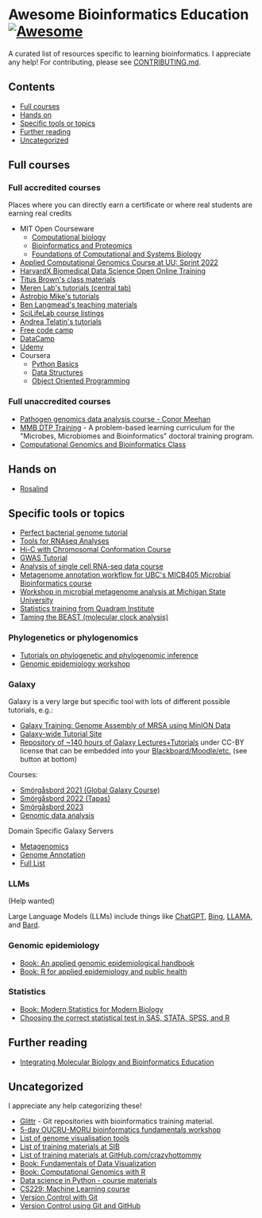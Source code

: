 <!--lint disable awesome-git-repo-age-->
# Awesome Bioinformatics Education [![Awesome](https://awesome.re/badge.svg)](https://awesome.re)

A curated list of resources specific to learning bioinformatics.
I appreciate any help! For contributing, please see [CONTRIBUTING.md](CONTRIBUTING.md).

## Contents

* [Full courses](#full-courses)
* [Hands on](#hands-on)
* [Specific tools or topics](#specific-tools-or-topics)
* [Further reading](#further-reading)
* [Uncategorized](#uncategorized)

## Full courses

### Full accredited courses

Places where you can directly earn a certificate or where real students are earning real credits

* MIT Open Courseware
  * [Computational biology](https://ocw.mit.edu/courses/6-047-computational-biology-fall-2015/)
  * [Bioinformatics and Proteomics](https://ocw.mit.edu/courses/6-092-bioinformatics-and-proteomics-january-iap-2005/)
  * [Foundations of Computational and Systems Biology](https://ocw.mit.edu/courses/7-91j-foundations-of-computational-and-systems-biology-spring-2014/)
* [Applied Computational Genomics Course at UU: Sprint 2022](https://github.com/quinlan-lab/applied-computational-genomics)
* [HarvardX Biomedical Data Science Open Online Training](https://rafalab.github.io/pages/harvardx.html)
* [Titus Brown's class materials](https://github.com/ngs-docs)
* [Meren Lab's tutorials (central tab)](https://merenlab.org/2015/07/20/analyzing-variability/ )
* [Astrobio Mike's tutorials](https://astrobiomike.github.io/all_tutorials/)
* [Ben Langmead's teaching materials](http://www.langmead-lab.org/teaching-materials/)
* [SciLifeLab course listings](https://scilifelab.github.io/courses/)
* [Andrea Telatin's tutorials](https://telatin.github.io/microbiome-bioinformatics/ )
* [Free code camp](https://www.freecodecamp.org/)
* [DataCamp](https://www.datacamp.com/)
* [Udemy](https://www.udemy.com/)
* Coursera
  * [Python Basics](https://www.coursera.org/learn/python-basics)
  * [Data Structures](https://www.coursera.org/learn/python-functions-files-dictionaries?specialization=python-3-programming#syllabus)
  * [Object Oriented Programming](https://www.coursera.org/learn/python-classes-inheritance)
  
### Full unaccredited courses

* [Pathogen genomics data analysis course - Conor Meehan](https://conmeehan.github.io/PathogenDataCourse/PathogenCourse.html)
* [MMB DTP Training](https://mmbdtp.github.io/) - A problem-based learning curriculum for the "Microbes, Microbiomes and Bioinformatics" doctoral training program.
* [Computational Genomics and Bioinformatics Class](https://linsalrob.github.io/ComputationalGenomicsManual/)

## Hands on

* [Rosalind](https://rosalind.info)

## Specific tools or topics

* [Perfect bacterial genome tutorial](https://github.com/rrwick/Perfect-bacterial-genome-tutorial)
* [Tools for RNAseq Analyses](https://hobrien.github.io/RNAseqTools/)
* [Hi-C with Chromosomal Conformation Course](https://github.com/4DGenome/Chromosomal-Conformation-Course)
* [GWAS Tutorial](https://github.com/agolotin/BIO465Tutorial)
* [Analysis of single cell RNA-seq data course](https://github.com/hemberg-lab/scRNA.seq.course)
* [Metagenome annotation workflow for UBC's MICB405 Microbial Bioinformatics course](https://github.com/cmorganl/MICB405-Metagenomics)
* [Workshop in microbial metagenome analysis at Michigan State University](https://github.com/edamame-course)
* [Statistics training from Quadram Institute](https://georgemsavva.github.io/R_for_Statistics/index.html )
* [Taming the BEAST (molecular clock analysis)](https://taming-the-beast.org/)

### Phylogenetics or phylogenomics

* [Tutorials on phylogenetic and phylogenomic inference](https://github.com/mmatschiner/tutorials)
* [Genomic epidemiology workshop](https://bioinformatics.ca/workshops-all/2023-infectious-disease-genomic-epidemiology/)

### Galaxy

Galaxy is a very large but specific tool with lots of different possible tutorials, e.g.:

* [Galaxy Training: Genome Assembly of MRSA using MinION Data](https://training.galaxyproject.org/training-material/topics/assembly/tutorials/mrsa-nanopore/tutorial.html)
* [Galaxy-wide Tutorial Site](https://training.galaxyproject.org/)
* [Repository of ~140 hours of Galaxy Lectures+Tutorials](https://gallantries.github.io/video-library/library) under CC-BY license that can be embedded into your [Blackboard/Moodle/etc.](https://gallantries.github.io/video-library/videos/galaxy-interface/ncbi-sarf/slides/) (see button at bottom)

Courses:

* [Smörgåsbord 2021 (Global Galaxy Course)](https://shiltemann.github.io/global-galaxy-course/workshop)
* [Smörgåsbord 2022 (Tapas)](https://gallantries.github.io/video-library/events/smorgasbord2/tapas.html)
* [Smörgåsbord 2023](https://gallantries.github.io/video-library/events/smorgasbord3/)
* [Genomic data analysis](https://speakerdeck.com/jxtx/teaching-genomic-data-analysis-with-galaxy)

Domain Specific Galaxy Servers

* [Metagenomics](https://metagenomics.usegalaxy.eu)
* [Genome Annotation](https://annotation.usegalaxy.eu)
* [Full List](https://galaxyproject.org/use/)

### LLMs

(Help wanted)

Large Language Models (LLMs) include things like
[ChatGPT](https://chat.openai.com/),
[Bing](https://www.microsoft.com/en-us/bing/apis/llm),
[LLAMA](https://research.facebook.com/publications/llama-open-and-efficient-foundation-language-models/),
and
[Bard](https://bard.google.com/).

### Genomic epidemiology

* [Book: An applied genomic epidemiological handbook](https://alliblk.github.io/genepi-book/ )
* [Book: R for applied epidemiology and public health](https://epirhandbook.com/en/)

### Statistics

* [Book: Modern Statistics for Modern Biology](http://web.stanford.edu/class/bios221/book/index.html )
* [Choosing the correct statistical test in SAS, STATA, SPSS, and R](https://stats.oarc.ucla.edu/other/mult-pkg/whatstat/)

## Further reading

* [Integrating Molecular Biology and Bioinformatics Education](https://www.degruyter.com/document/doi/10.1515/jib-2019-0005/html)

## Uncategorized

I appreciate any help categorizing these!

* [Glittr](https://glittr.org/?per_page=25&sort_by=stargazers&sort_direction=desc) - Git repositories with bioinformatics training material.
* [5-day OUCRU-MORU bioinformatics fundamentals workshop](https://flashton2003.github.io/OUCRU_bioinformatics_training/index.html)
* [List of genome visualisation tools](https://cmdcolin.github.io/awesome-genome-visualization/?latest=true)
* [List of training materials at SIB](https://github.com/sib-swiss/training-collection)
* [List of training materials at GitHub.com/crazyhottommy](https://github.com/crazyhottommy/getting-started-with-genomics-tools-and-resources )
* [Book: Fundamentals of Data Visualization](https://clauswilke.com/dataviz/ )
* [Book: Computational Genomics with R](https://compgenomr.github.io/book/ )
* [Data science in Python - course materials](https://github.com/pycam/python-data-science)
* [CS229: Machine Learning course](http://cs229.stanford.edu/ )
* [Version Control with Git](https://swcarpentry.github.io/git-novice/index.html )
* [Version Control using Git and GitHub](https://docs.github.com/en )

